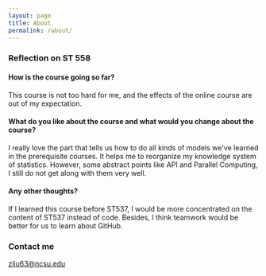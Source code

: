 ```yaml
---
layout: page
title: About
permalink: /about/
---
```


### Reflection on ST 558
#### How is the course going so far? 
This course is not too hard for me, and the effects of the online course are out of my expectation.

#### What do you like about the course and what would you change about the course?
I really love the part that tells us how to do all kinds of models we've learned in the prerequisite courses. It helps me to reorganize my knowledge system of statistics. However, some abstract points like API and Parallel Computing, I still do not get along with them very well.

#### Any other thoughts? 
If I learned this course before ST537, I would be more concentrated on the content of ST537 instead of code. Besides, I think teamwork would be better for us to learn about GitHub.

### Contact me

[zliu63@ncsu.edu](mailto:email@domain.com)
